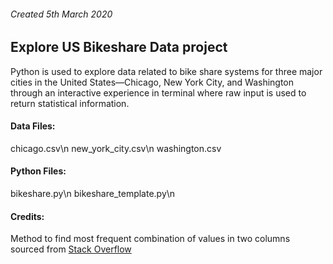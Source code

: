 ###### Created 5th March 2020

## Explore US Bikeshare Data project

Python is used to explore data related to bike share systems for three major cities in the United States—Chicago, New York City, and Washington through an interactive experience in terminal where raw input is used to return statistical information.

#### Data Files:
chicago.csv\n
new_york_city.csv\n
washington.csv

#### Python Files:
bikeshare.py\n
bikeshare_template.py\n

#### Credits:  
Method to find most frequent combination of values in two columns sourced from [Stack Overflow](https://stackoverflow.com/questions/53037698/how-can-i-find-the-most-frequent-two-column-combination-in-a-dataframe-in-python)
